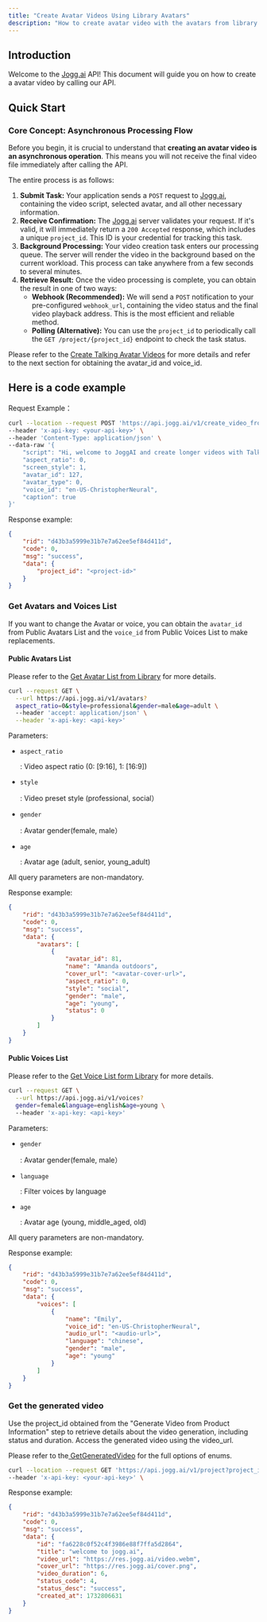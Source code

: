 ```yaml
---
title: "Create Avatar Videos Using Library Avatars"
description: "How to create avatar video with the avatars from library."
---
```


## Introduction

Welcome to the [Jogg.ai](http://Jogg.ai) API\! This document will guide you on how to create a avatar video by calling our API.

## Quick Start

### **Core Concept: Asynchronous Processing Flow**

Before you begin, it is crucial to understand that **creating an avatar video is an asynchronous operation**. This means you will not receive the final video file immediately after calling the API.

The entire process is as follows:

1. **Submit Task:** Your application sends a `POST` request to [Jogg.ai](http://Jogg.ai), containing the video script, selected avatar, and all other necessary information.
2. **Receive Confirmation:** The [Jogg.ai](http://Jogg.ai) server validates your request. If it's valid, it will immediately return a `200 Accepted` response, which includes a unique `project_id`. This ID is your credential for tracking this task.
3. **Background Processing:** Your video creation task enters our processing queue. The server will render the video in the background based on the current workload. This process can take anywhere from a few seconds to several minutes.
4. **Retrieve Result:** Once the video processing is complete, you can obtain the result in one of two ways:
   - **Webhook (Recommended):** We will send a `POST` notification to your pre-configured `webhook_url`, containing the video status and the final video playback address. This is the most efficient and reliable method.
   - **Polling (Alternative):** You can use the `project_id` to periodically call the `GET /project/{project_id}` endpoint to check the task status.

Please refer to the [Create Talking Avatar Videos](https://docs.jogg.ai/api-reference/Create-Avatar-Videos/CreateAvatarVideo) for more details and refer to the next section for obtaining the avatar_id and voice_id.

## Here is a code example

Request Example：

```bash
curl --location --request POST 'https://api.jogg.ai/v1/create_video_from_talking_avatar' \
--header 'x-api-key: <your-api-key>' \
--header 'Content-Type: application/json' \
--data-raw '{
    "script": "Hi, welcome to JoggAI and create longer videos with Talking Avatars in minutes!",
    "aspect_ratio": 0,
    "screen_style": 1,
    "avatar_id": 127,
    "avatar_type": 0,
    "voice_id": "en-US-ChristopherNeural",
    "caption": true   
}'
```

Response example:

```json
{
    "rid": "d43b3a5999e31b7e7a62ee5ef84d411d",
    "code": 0,
    "msg": "success",
    "data": {
        "project_id": "<project-id>"  
    }
}
```

### Get Avatars and Voices List

If you want to change the Avatar or voice, you can obtain the `avatar_id` from Public Avatars List and the `voice_id` from Public Voices List to make replacements.

#### Public Avatars List

Please refer to the [Get Avatar List from Library](https://docs.jogg.ai/api-reference/Avatar/GetAvatarList) for more details.

```bash
curl --request GET \
  --url https://api.jogg.ai/v1/avatars?
  aspect_ratio=0&style=professional&gender=male&age=adult \
  --header 'accept: application/json' \
  --header 'x-api-key: <api-key>'
```

Parameters:

- `aspect_ratio`

  : Video aspect ratio (0: [9:16], 1: [16:9])
- `style`

  : Video preset style (professional, social）
- `gender`

  : Avatar gender(female, male）
- `age`

  : Avatar age (adult, senior,  young_adult)

<Tip>
  All query parameters are non-mandatory.
</Tip>

Response example:

```json
{
    "rid": "d43b3a5999e31b7e7a62ee5ef84d411d",
    "code": 0,
    "msg": "success",
    "data": {
        "avatars": [
            {
                "avatar_id": 81,         
                "name": "Amanda outdoors",
                "cover_url": "<avatar-cover-url>",
                "aspect_ratio": 0,
                "style": "social",
                "gender": "male",
                "age": "young",
                "status": 0
            }
        ]
    }
}
```

#### Public Voices List

Please refer to the [Get Voice List form Library](https://docs.jogg.ai/api-reference/Voice/GetVoiceList) for more details.

```bash
curl --request GET \
  --url https://api.jogg.ai/v1/voices?
  gender=female&language=english&age=young \
  --header 'x-api-key: <api-key>'
```

Parameters:

- `gender`

  : Avatar gender(female, male）
- `language`

  : Filter voices by language
- `age`

  : Avatar age (young, middle_aged, old)

<Tip>
  All query parameters are non-mandatory.
</Tip>

Response example:

```json
{
    "rid": "d43b3a5999e31b7e7a62ee5ef84d411d",
    "code": 0,
    "msg": "success",
    "data": {
        "voices": [
            {
                "name": "Emily",
                "voice_id": "en-US-ChristopherNeural", 
                "audio_url": "<audio-url>",
                "language": "chinese",
                "gender": "male",
                "age": "young"
            }
        ]
    }
}
```

### Get the generated video

Use the project_id obtained from the "Generate Video from Product Information" step to retrieve details about the video generation, including status and duration. Access the generated video using the video_url.

Please refer to the[ GetGeneratedVideo](https://docs.jogg.ai/api-reference/GetGeneratedVideo/GetGeneratedVideo) for the full options of enums.

```bash
curl --location --request GET 'https://api.jogg.ai/v1/project?project_id=fa6228c0f52c4f3986e88f7ffa5d2864' \
--header 'x-api-key: <your-api-key>' \
```

Response example:

```json
{
    "rid": "d43b3a5999e31b7e7a62ee5ef84d411d",
    "code": 0,
    "msg": "success",
    "data": {
        "id": "fa6228c0f52c4f3986e88f7ffa5d2864",
        "title": "welcome to jogg.ai",
        "video_url": "https://res.jogg.ai/video.webm",
        "cover_url": "https://res.jogg.ai/cover.png",
        "video_duration": 6,
        "status_code": 4,
        "status_desc": "success",
        "created_at": 1732806631
    }
}
```